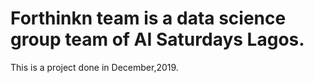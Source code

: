 # Forthinkn team is a data science group team of AI Saturdays Lagos.
This is a project done in December,2019.
